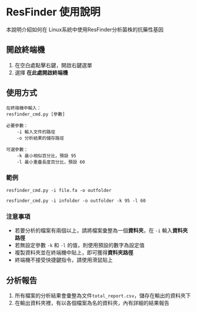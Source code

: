 # ResFinder 使用說明

本說明介紹如何在 Linux系統中使用ResFinder分析菌株的抗藥性基因

## 開啟終端機

 1. 在空白處點擊右鍵，開啟右鍵選單
 2. 選擇 **在此處開啟終端機**

## 使用方式
```
在終端機中輸入：
resfinder_cmd.py [參數]

必要參數：
	-i 輸入文件的路徑
	-o 分析結果的儲存路徑
	
可選參數：
	-k 最小相似百分比，預設 95
	-l 最小重疊長度百分比，預設 60
```

### 範例
```
resfinder_cmd.py -i file.fa -o outfolder
```
```
resfinder_cmd.py -i infolder -o outfolder -k 95 -l 60
```
### 注意事項

 - 若要分析的檔案有兩個以上，請將檔案彙整為一個**資料夾**，在 ``-i`` 輸入**資料夾路徑**
 - 若無設定參數 ``-k`` 和 ``-l`` 的值，則使用預設的數字為設定值
 - 複製資料夾並在終端機中貼上，即可獲得**資料夾路徑**
 - 終端機不接受快捷鍵指令，請使用滑鼠貼上

## 分析報告

 1. 所有檔案的分析結果會彙整為文件``total_report.csv``，儲存在輸出的資料夾下
 2. 在輸出資料夾裡，有以各個檔案為名的資料夾，內有詳細的結果報告




<!--stackedit_data:
eyJoaXN0b3J5IjpbLTEzNDgxNzIzNDYsMjEyNDU1NDE4NCwtMT
AyMjM0OTY1NSwyNDYxOTI5NTAsLTQ4NTM1NDIxLDIwMTcyNzE2
NDgsLTE0NDc5MzAxNzEsLTE1MDE3MjIyNTMsLTIxMDEyMDk5Nz
ksLTExNjIyMDg3OTEsNDQ0MzcyMDU0LC0zMjgxMTMxOCw3NzAz
MzY3ODYsMTQ5NDY3MDU4MCwtNjE4MzE3NDYyLDU2MDQ1MzY1OS
wtMTM3MjAxODUzNywtMTIzNzk2NzEyOSwtODU3NTAxNjczLC0x
NDM0NTMzODY5LC0xNDQ1MTE4MzQ2LDExODgxODQ4MiwxMTgzNz
AyNTE4LDEyOTg2NTc1MjVdfQ==
-->